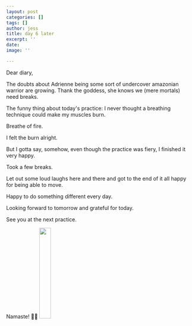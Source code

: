 ```yaml
---
layout: post
categories: []
tags: []
author: jess
title: day 6 later
excerpt: ''
date: 
image: ''

---
```

Dear diary,

The doubts about Adrienne being some sort of undercover amazonian warrior are growing. Thank the goddess, she knows we (mere mortals) need breaks.

The funny thing about today's practice: I never thought a breathing technique could make my muscles burn.

Breathe of fire.

I felt the burn alright.

But I gotta say, somehow, even though the practice was fiery, I finished it very happy.

Took a few breaks.

Let out some loud laughs here and there and got to the end of it all happy for being able to move.

Happy to do something different every day.

Looking forward to tomorrow and grateful for today.

See you at the next practice.

Namaste! 🧘‍♀️ <img width="25%" height="25%" src="{{site.url}}{{site.baseurl}}/assets/images/jess-signature.gif">